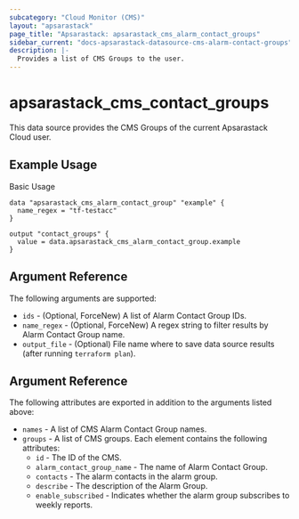 ```yaml
---
subcategory: "Cloud Monitor (CMS)"
layout: "apsarastack"
page_title: "Apsarastack: apsarastack_cms_alarm_contact_groups"
sidebar_current: "docs-apsarastack-datasource-cms-alarm-contact-groups"
description: |-
  Provides a list of CMS Groups to the user.
---
```


# apsarastack\_cms\_contact\_groups

This data source provides the CMS Groups of the current Apsarastack Cloud user.



## Example Usage

Basic Usage

```
data "apsarastack_cms_alarm_contact_group" "example" {
  name_regex = "tf-testacc"
}

output "contact_groups" {
  value = data.apsarastack_cms_alarm_contact_group.example
}
```

## Argument Reference

The following arguments are supported:

* `ids` - (Optional, ForceNew)  A list of Alarm Contact Group IDs.
* `name_regex` - (Optional, ForceNew) A regex string to filter results by Alarm Contact Group name. 
* `output_file` - (Optional) File name where to save data source results (after running `terraform plan`).

## Argument Reference

The following attributes are exported in addition to the arguments listed above:

* `names` - A list of CMS Alarm Contact Group names.
* `groups` - A list of CMS groups. Each element contains the following attributes:
	* `id` - The ID of the CMS.
	* `alarm_contact_group_name` - The name of Alarm Contact Group.
	* `contacts` - The alarm contacts in the alarm group.
	* `describe` - The description of the Alarm Group.
	* `enable_subscribed` - Indicates whether the alarm group subscribes to weekly reports. 
